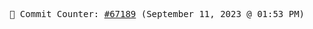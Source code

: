 <p align="center">
    <samp>
        📮 Commit Counter: <a href="https://github.com/Javascript-void0/Javascript-void0/commits/main">#67189</a> (September 11, 2023 @ 01:53 PM)
    </samp>
</p>